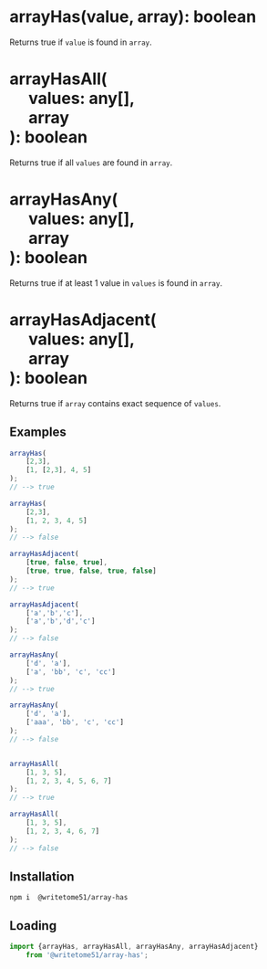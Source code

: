 # arrayHas(value, array): boolean

Returns true if `value` is found in `array`.

# arrayHasAll(<br>&nbsp;&nbsp;&nbsp;&nbsp;&nbsp;values: any[],<br>&nbsp;&nbsp;&nbsp;&nbsp;&nbsp;array<br>): boolean

Returns true if all `values` are found in `array`.

# arrayHasAny(<br>&nbsp;&nbsp;&nbsp;&nbsp;&nbsp;values: any[],<br>&nbsp;&nbsp;&nbsp;&nbsp;&nbsp;array<br>): boolean

Returns true if at least 1 value in `values` is found in `array`.

# arrayHasAdjacent(<br>&nbsp;&nbsp;&nbsp;&nbsp;&nbsp;values: any[],<br>&nbsp;&nbsp;&nbsp;&nbsp;&nbsp;array<br>): boolean

Returns true if `array` contains exact sequence of `values`.


## Examples
```js
arrayHas(
    [2,3],
    [1, [2,3], 4, 5]
);
// --> true

arrayHas(
    [2,3],
    [1, 2, 3, 4, 5]
);
// --> false

arrayHasAdjacent(
    [true, false, true],
    [true, true, false, true, false]
);
// --> true

arrayHasAdjacent(
    ['a','b','c'],
    ['a','b','d','c']
);
// --> false

arrayHasAny(
    ['d', 'a'], 
    ['a', 'bb', 'c', 'cc']
);
// --> true

arrayHasAny(
    ['d', 'a'], 
    ['aaa', 'bb', 'c', 'cc']
);
// --> false


arrayHasAll(
    [1, 3, 5],
    [1, 2, 3, 4, 5, 6, 7]
);
// --> true

arrayHasAll(
    [1, 3, 5],
    [1, 2, 3, 4, 6, 7]
);
// --> false
```


## Installation
`npm i  @writetome51/array-has`


## Loading
```js
import {arrayHas, arrayHasAll, arrayHasAny, arrayHasAdjacent} 
    from '@writetome51/array-has';
```
